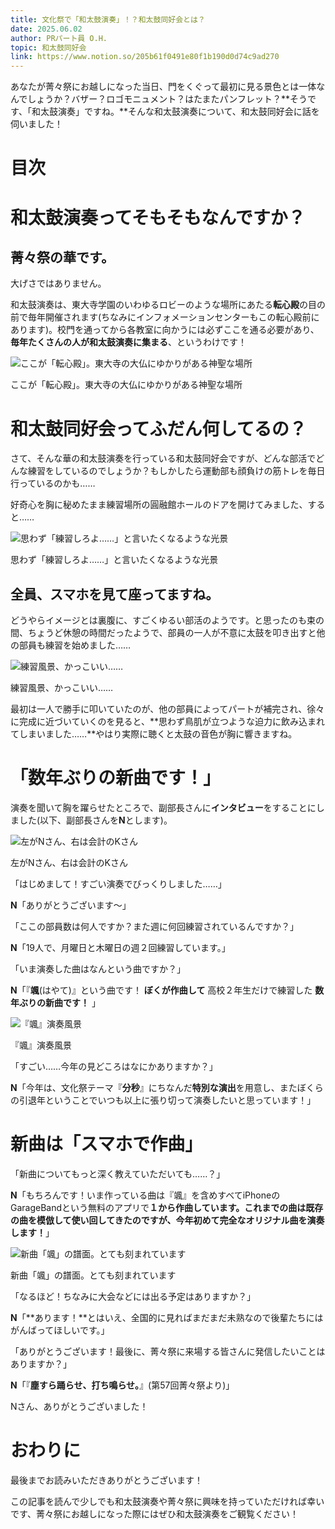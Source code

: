 ```yaml
---
title: 文化祭で「和太鼓演奏」！？和太鼓同好会とは？
date: 2025.06.02
author: PRパート員 O.H.
topic: 和太鼓同好会
link: https://www.notion.so/205b61f0491e80f1b190d0d74c9ad270
---
```


あなたが菁々祭にお越しになった当日、門をくぐって最初に見る景色とは一体なんでしょうか？バザー？ロゴモニュメント？はたまたパンフレット？**そうです、「和太鼓演奏」ですね。**そんな和太鼓演奏について、和太鼓同好会に話を伺いました！

# 目次

# 和太鼓演奏ってそもそもなんですか？

## 菁々祭の華です。

大げさではありません。

和太鼓演奏は、東大寺学園のいわゆるロビーのような場所にあたる**転心殿**の目の前で毎年開催されます(ちなみにインフォメーションセンターもこの転心殿前にあります)。校門を通ってから各教室に向かうには必ずここを通る必要があり、**毎年たくさんの人が和太鼓演奏に集まる**、というわけです！

![ここが「転心殿」。東大寺の大仏にゆかりがある神聖な場所](1000016165.webp)

ここが「転心殿」。東大寺の大仏にゆかりがある神聖な場所

# 和太鼓同好会ってふだん何してるの？

さて、そんな華の和太鼓演奏を行っている和太鼓同好会ですが、どんな部活でどんな練習をしているのでしょうか？もしかしたら運動部も顔負けの筋トレを毎日行っているのかも……

好奇心を胸に秘めたまま練習場所の圓融館ホールのドアを開けてみました、すると……

![思わず「練習しろよ……」と言いたくなるような光景](1000016162.webp)

思わず「練習しろよ……」と言いたくなるような光景

## 全員、スマホを見て座ってますね。

どうやらイメージとは裏腹に、すごくゆるい部活のようです。と思ったのも束の間、ちょうど休憩の時間だったようで、部員の一人が不意に太鼓を叩き出すと他の部員も練習を始めました……

![練習風景、かっこいい……](1000016152.webp)

練習風景、かっこいい……

最初は一人で勝手に叩いていたのが、他の部員によってパートが補完され、徐々に完成に近づいていくのを見ると、**思わず鳥肌が立つような迫力に飲み込まれてしまいました……**やはり実際に聴くと太鼓の音色が胸に響きますね。

# 「数年ぶりの新曲です！」

演奏を聞いて胸を躍らせたところで、副部長さんに**インタビュー**をすることにしました(以下、副部長さんを**N**とします)。

![左がNさん、右は会計のKさん](1000016166.webp)

左がNさん、右は会計のKさん

「はじめまして！すごい演奏でびっくりしました……」

**N**「ありがとうございます〜」

「ここの部員数は何人ですか？また週に何回練習されているんですか？」

**N**「19人で、月曜日と木曜日の週２回練習しています。」

「いま演奏した曲はなんという曲ですか？」

**N**「『**颯**(はやて)』という曲です！ **ぼくが作曲して** 高校２年生だけで練習した **数年ぶりの新曲です！** 」

![『颯』演奏風景](1000016168.webp)

『颯』演奏風景

「すごい……今年の見どころはなにかありますか？」

**N**「今年は、文化祭テーマ『**分秒**』にちなんだ**特別な演出**を用意し、またぼくらの引退年ということでいつも以上に張り切って演奏したいと思っています！」

# 新曲は「スマホで作曲」

「新曲についてもっと深く教えていただいても……？」

**N**「もちろんです！いま作っている曲は『颯』を含めすべてiPhoneのGarageBandという無料のアプリで**１から作曲しています。**これまでの曲は既存の曲を模倣して使い回してきたのですが、今年**初めて完全なオリジナル曲を演奏します！**」

![新曲「颯」の譜面。とても刻まれています](1000016155.webp)

新曲「颯」の譜面。とても刻まれています

「なるほど！ちなみに大会などには出る予定はありますか？」

**N**「**あります！**とはいえ、全国的に見ればまだまだ未熟なので後輩たちにはがんばってほしいです。」

「ありがとうございます！最後に、菁々祭に来場する皆さんに発信したいことはありますか？」

**N**「『**塵すら踊らせ、打ち鳴らせ。**』(第57回菁々祭より)」

Nさん、ありがとうございました！

# おわりに

最後までお読みいただきありがとうございます！

この記事を読んで少しでも和太鼓演奏や菁々祭に興味を持っていただければ幸いです、菁々祭にお越しになった際にはぜひ和太鼓演奏をご観覧ください！
